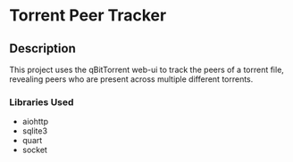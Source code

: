 # Torrent Peer Tracker

## Description
This project uses the qBitTorrent web-ui to track the peers of a torrent file, revealing peers who are present across multiple different torrents.

### Libraries Used
- aiohttp
- sqlite3
- quart
- socket